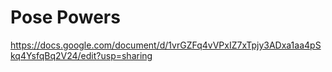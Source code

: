 # Pose Powers

https://docs.google.com/document/d/1vrGZFq4vVPxIZ7xTpjy3ADxa1aa4pSkq4YsfqBq2V24/edit?usp=sharing
